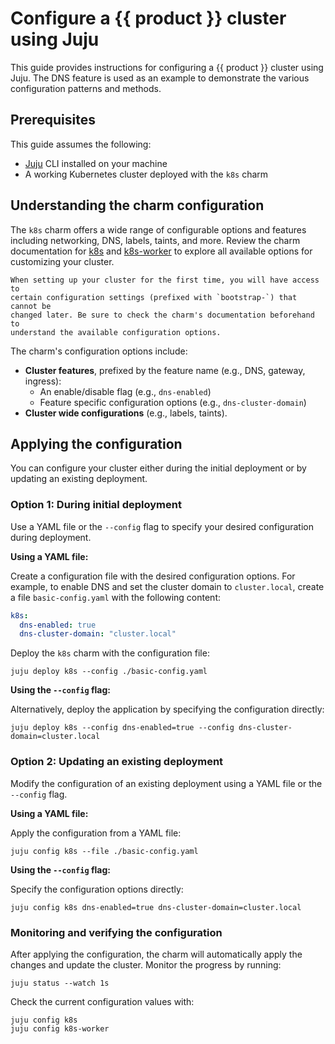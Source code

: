 # Configure a {{ product }} cluster using Juju

This guide provides instructions for configuring a {{ product }} cluster using
Juju. The DNS feature is used as an example to demonstrate the various
configuration patterns and methods.

## Prerequisites

This guide assumes the following:

- [Juju][juju install] CLI installed on your machine
- A working Kubernetes cluster deployed with the `k8s` charm

## Understanding the charm configuration

The `k8s` charm offers a wide range of configurable options and features
including networking, DNS, labels, taints, and more. Review the charm
documentation for [k8s][k8s configuration] and
[k8s-worker][k8s-worker configuration] to explore all available options
for customizing your cluster.

```{important}
When setting up your cluster for the first time, you will have access to
certain configuration settings (prefixed with `bootstrap-`) that cannot be
changed later. Be sure to check the charm's documentation beforehand to
understand the available configuration options.
```

The charm's configuration options include:

- **Cluster features**, prefixed by the feature name (e.g., DNS, gateway,
  ingress):
  - An enable/disable flag (e.g., `dns-enabled`)
  - Feature specific configuration options (e.g., `dns-cluster-domain`)
- **Cluster wide configurations** (e.g., labels, taints).

## Applying the configuration

You can configure your cluster either during the initial deployment or by
updating an existing deployment.

### Option 1: During initial deployment

Use a YAML file or the `--config` flag to specify your desired configuration
during deployment.

**Using a YAML file:**

Create a configuration file with the desired configuration options. For example,
to enable DNS and set the cluster domain to `cluster.local`, create a file
`basic-config.yaml` with the following content:

```yaml
k8s:
  dns-enabled: true
  dns-cluster-domain: "cluster.local"
```

Deploy the `k8s` charm with the configuration file:

```
juju deploy k8s --config ./basic-config.yaml
```

**Using the `--config` flag:**

Alternatively, deploy the application by specifying the configuration directly:

```
juju deploy k8s --config dns-enabled=true --config dns-cluster-domain=cluster.local
```

### Option 2: Updating an existing deployment

Modify the configuration of an existing deployment using a YAML file or the
`--config` flag.

**Using a YAML file:**

Apply the configuration from a YAML file:

```
juju config k8s --file ./basic-config.yaml
```

**Using the `--config` flag:**

Specify the configuration options directly:

```
juju config k8s dns-enabled=true dns-cluster-domain=cluster.local
```

### Monitoring and verifying the configuration

After applying the configuration, the charm will automatically apply the changes
and update the cluster. Monitor the progress by running:

```
juju status --watch 1s
```

Check the current configuration values with:

```
juju config k8s
juju config k8s-worker
```

<!-- LINKS -->
[juju install]: https://juju.is/docs/juju/install-and-manage-the-client
[k8s configuration]: https://charmhub.io/k8s/configurations
[k8s-worker configuration]: https://charmhub.io/k8s-worker/configurations
